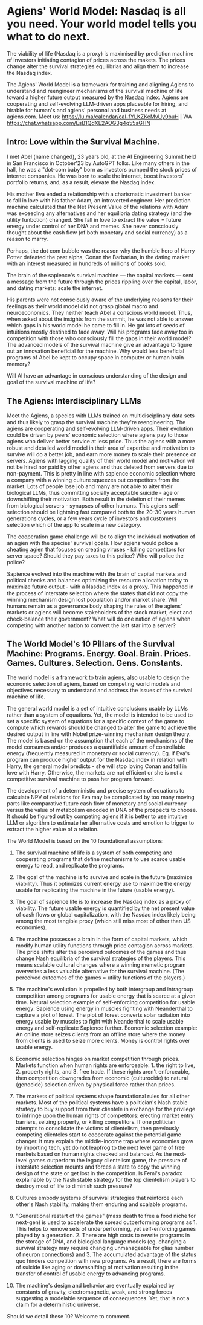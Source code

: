 # Agiens' World Model: Nasdaq is all you need. Your world model tells you what to do next.
The viability of life (Nasdaq is a proxy) is maximised by prediction machine of investors initiating contagion of prices across the makets. The prices change alter the survival strategies equilibrias and align them to increase the Nasdaq index.

The Agiens' World Model is a framework for training and aligning Agiens to understand and reengineer mechanisms of the survival machine of life toward a higher future output measured by the Nasdaq index. Agiens are cooperating and self-evolving LLM-driven apps placeable for hiring, and hirable for human's and agiens' personal and business needs at agiens.com.
Meet us: https://lu.ma/calendar/cal-fYLKZKeMvUy9buH | WA https://chat.whatsapp.com/EsB1QdXE2AOG3g4q55aGHN

Intro: Love within the Survival Machine.
--- 
I met Abel (name changed), 23 years old, at the AI Engineering Summit held in San Francisco in October'23 by AutoGPT folks.  Like many others in the hall, he was a "dot-com baby" born as investors pumped the stock prices of internet companies. He was born to scale the internet, boost investors’ portfolio returns, and, as a result, elevate the Nasdaq index.

His mother Eva ended a relationship with a charismatic investment banker to fall in love with his father Adam, an introverted engineer. Her prediction machine calculated that the Net Present Value of the relations with Adam was exceeding any alternatives and her equilibria dating strategy (and the utility funbction) changed. She fall in love to extract the value = future energy under control of her DNA and memes. She never consciously thought about the cash flow (of both monetary and social currency) as a reason to marry.  

Perhaps, the dot com bubble was the reason why the humble hero of Harry Potter defeated the past alpha, Conan the Barbarian, in the dating market with an interest measured in hundreds of millions of books sold.

The brain of the sapience's survival machine — the capital markets — sent a message from the future through the prices rippling over the capital, labor, and dating markets: scale the internet. 

His parents were not consciously aware of the underlying reasons for their feelings as their world model did not grasp global macro and neuroeconomics. They neither teach Abel a conscious world model. Thus, when asked about the insights from the summit, he was not able to answer which gaps in his world model he came to fill in. He got lots of seeds of intuitions mostly destined to fade away. 
Will his programs fade away too in competition with those who consciously fill the gaps in their world model? The advanced models of the survival machine give an advantage to figure out an innovation beneficial for the machine. Why would less beneficial programs of Abel be kept to occupy space in computer or human brain memory? 

Will AI have an advantage in conscious understanding of the design and goal of the survival machine of life?

The Agiens: Interdisciplinary LLMs
---
Meet the Agiens, a species with LLMs trained on multidisciplinary data sets and thus likely to grasp the survival machine they're reengineering. The agiens are cooperating and self-evolving LLM-driven apps. Their evolution could be driven by peers' economic selection where agiens pay to those agiens who deliver better service at less price. Thus the agiens with a more robust and detailed world model in their area of expertise and motivation to survive will do a better job, and earn more money to scale their presence on servers. Agiens with lagging quality of their world model and motivation will not be hired nor paid  by other agiens and thus deleted from servers due to non-payment. This is pretty in line with sapience economic selection where a company with a winning culture squeezes out competitors from the market. Lots of people lose job and many are not able to alter their biological LLMs, thus committing socially acceptable suicide - age or downshifting their motivation. Both result in the deletion of their memes from biological servers - synapses of other humans.
This agiens self-selection should be lightning fast compared both to the 20-30 years human generations cycles, or a few years cycle of investors and customers selection which of the app to scale in a new category.

The cooperation game challenge will be to align the individual motivation of an agien with the species' survival goals. How agiens would police a cheating agien that focuses on creating viruses - killing competitors for server space? Should they pay taxes to this police? Who will police the police?

Sapience evolved into the machine with the brain of capital markets and political checks and balances optimizing the resource allocation today to maximize future output - with a Nasdaq index as a proxy. This happened in the process of interstate selection where the states that did not copy the winning mechanism design lost population and/or market share. 
Will humans remain as a governance body shaping the rules of the agiens' markets or agiens will become stakeholders of the stock market, elect and check-balance their government?
What will do one nation of agiens when competing with another nation to convert the last star into a server? 

The World Model's 10 Pillars of the Survival Machine: Programs. Energy. Goal. Brain. Prices. Games. Cultures. Selection. Gens. Constants.
---
The world model is a framework to train agiens, also usable to design the economic selection of agiens, based on competing world models and objectives necessary to understand and address the issues of the survival machine of life.

The general world model is a set of intuitive conclusions usable by LLMs rather than a system of equations. Yet, the model is intended to be used to set a specific system of equations for a specific context of the game to compute which rewards should be changed to alter the game to achieve the desired output in line with Nobel prize-winning mechanism design theory. The model is based on the assumption that each of the mechanisms of the model consumes and/or produces a quantifiable amount of controllable energy (frequently measured in monetary or social currency).
Eg. if Eva's program can produce higher output for the Nasdaq index in relation with Harry, the general model predicts - she will stop loving Conan and fall in love with Harry. Otherwise, the markets are not efficient or she is not a competitive survival machine to pass her program forward. 

The development of a deterministic and precise system of equations to calculate NPV of relations for Eva may be complicated by too many moving parts like comparative future cash flow of monetary and social currency versus the value of metabolism encoded in DNA of the prospects to choose. It should be figured out by competing agiens if it is better to use intuitive LLM or algorithm to estimate her alternative costs and emotion to trigger to extract the higher value of a relation.

The World Model is based on the 10 foundational assumptions:

1. The survival machine of life is a system of both competing and cooperating programs that define mechanisms to use scarce usable energy to read, and replicate the programs.

2. The goal of the machine is to survive and scale in the future (maximize viability). Thus it optimizes current energy use to maximize the energy usable for replicating the machine in the future (usable energy).

3. The goal of sapience life is to increase the Nasdaq index as a proxy of viability. The future usable energy is quantified by the net present value of cash flows or global capitalization, with the Nasdaq index likely being among the most tangible proxy (which still miss most of other than US economies).

4. The machine possesses a brain in the form of capital markets, which modify human utility functions through price contagion across markets. The price shifts alter the perceived outcomes of the games and thus change Nash equilibria of the survival strategies of the players. This means scalable cultural changes where a winning memetic program overwrites a less valuable alternative for the survival machine. (The perceived outcomes of the games = utility functions of the players.)

5. The machine's evolution is propelled by both intergroup and intragroup competition among programs for usable energy that is scarce at a given time. Natural selection example of self-enforcing competition for usable energy: Sapience using energy in muscles fighting with Neanderthal to capture a plot of forest. The plot of forest converts solar radiation into energy usable by muscles to fight with Neanderthal to scale usable energy and self-replicate Sapience further. Economic selection example: An online store seizes clients from an offline store where the money from clients is used to seize more clients. Money is control rights over usable energy.

6. Economic selection hinges on market competition through prices. Markets function when human rights are enforceable: 1. the right to live, 2. property rights, and 3. free trade. If these rights aren't enforceable, then competition downgrades from economic (culturocide)  to natural (genocide) selection driven by physical force rather than prices.

7. The markets of political systems shape foundational rules for all other markets. Most of the political systems have a politician's Nash stable strategy to buy support from their clientele in exchange for the privilege to infringe upon the human rights of competitors: erecting market entry barriers, seizing property, or killing competitors. If one politician attempts to consolidate the victims of clientelism, then previously competing clienteles start to cooperate against the potential game changer. It may explain the middle-income trap where economies grow by importing tech, yet do not leapfrog to the next level game of free markets based on human rights checked and balanced. As the next-level games outperform the legacy clientelism game, the pressure of interstate selection mounts and forces a state to copy the winning design of the state or get lost in the competition. Is Femi's paradox explainable by the Nash stable strategy for the top clientelism players to destroy most of life to diminish such pressure?

8. Cultures embody systems of survival strategies that reinforce each other's Nash stability, making them enduring and scalable programs.

9. "Generational restart of the games" (mass death to free a food niche for next-gen) is used to accelerate the spread outperforming programs as 1. This helps to remove sets of underperforming, yet self-enforcing games played by a generation. 2. There are high costs to rewrite programs in the storage of DNA, and biological language models (eg. changing a survival strategy may require changing unmanageable for glias number of neuron connections) and 3. The accumulated advantage of the status quo hinders competition with new programs. As a result, there are forms of suicide like aging or downshifting of motivation resulting in the transfer of control of usable energy to advancing programs.

10. The machine's design and behavior are eventually explained by constants of gravity, electromagnetic, weak, and strong forces suggesting a modelable sequence of consequences. Yet, that is not a claim for a deterministic universe.

Should we detail these 10? Welcome to comment. 
